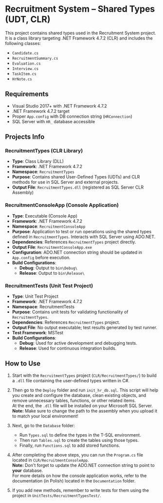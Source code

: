 # Recruitment System – Shared Types (UDT, CLR)
This project contains shared types used in the Recruitment System project.
It is a class library targeting .NET Framework 4.7.2 (CLR) and includes the following classes:

- `Candidate.cs`
- `RecruitmentSummary.cs`
- `Evaluation.cs`
- `Interview.cs`
- `TaskItem.cs`
- `HrNote.cs`

## Requirements
- Visual Studio 2017+ with .NET Framework 4.7.2
- .NET Framework 4.7.2 target
- Proper `App.config` with DB connection string (`HRConnection`)
- SQL Server with `HR_` database accessible

## Projects Info
### RecruitmentTypes (CLR Library)
- **Type**: Class Library (DLL)
- **Framework**: .NET Framework 4.7.2  
- **Namespace**: `RecruitmentTypes`  
- **Purpose**: Contains shared User-Defined Types (UDTs) and CLR methods for use in SQL Server and external projects.
- **Output File**: `RecruitmentTypes.dll` (registered as SQL Server CLR Assembly)

### RecruitmentConsoleApp (Console Application)
- **Type**: Executable (Console App)
- **Framework**: .NET Framework 4.7.2  
- **Namespace**: `RecruitmentConsoleApp`  
- **Purpose**: Application to test or run operations using the shared types defined in `RecruitmentTypes`. Interacts with SQL Server using ADO.NET.
- **Dependencies**: References `RecruitmentTypes` project directly.
- **Output File**: `RecruitmentConsoleApp.exe`
- **Configuration**: ADO.NET connection string should be updated in `App.config` before execution.
- **Build Configurations**:
  - **Debug**: Output to `bin\Debug\`
  - **Release**: Output to `bin\Release\`

### RecruitmentTests (Unit Test Project)
- **Type**: Unit Test Project
- **Framework**: .NET Framework 4.7.2
- **Namespace**: RecruitmentTests
- **Purpose**: Contains unit tests for validating functionality of `RecruitmentTypes`.
- **Dependencies**: References `RecruitmentTypes` project.
- **Output File**: No output executable; test results generated by test runner.
- **Test Framework**: MSTest
- **Build Configurations**:
  - **Debug**: Used for active development and debugging tests.
  - **Release**: Used for continuous integration builds.

## How to Use

1. Start with the `RecruitmentTypes` project (`CLR/RecruitmentTypes/`) to build a `.dll` file containing the user-defined types written in C#.

2. Then go to the `Deploy` folder and run `init_hr_db.sql`. This script will help you create and configure the database, clean existing objects, and remove unnecessary tables, functions, or other related items.  
   At the end, the `.dll` file will be installed on your Microsoft SQL Server.  
   **Note:** Make sure to change the path to the assembly when you upload it to match your local environment!

3. Next, go to the `Database` folder:  
   - Run `Types.sql` to define the types in the T-SQL environment.  
   - Then run `Tables.sql` to create the tables using those types.  
   - Finally, run `Functions.sql` to add stored functions.

4. After completing the above steps, you can run the `Program.cs` file located in `CLR/RecruitmentConsoleApp`.  
   **Note:** Don't forget to update the ADO.NET connection string to point to **your** database.  
   For more details on how the console application works, refer to the documentation (in Polish) located in the `Documentation` folder.

5. If you add new methods, remember to write tests for them using the project in `UnitTests/RecruitmentTypesTest/`.

